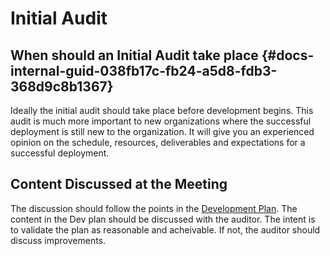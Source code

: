# Initial Audit

## When should an Initial Audit take place {#docs-internal-guid-038fb17c-fb24-a5d8-fdb3-368d9c8b1367}

Ideally the initial audit should take place before development begins.  This audit is much more important to new organizations where the successful deployment is still new to the organization. It will give you an experienced opinion on the schedule, resources, deliverables and expectations for a successful deployment.

## Content Discussed at the Meeting

The discussion should follow the points in the [Development Plan](development-plan.md). The content in the Dev plan should be discussed with the auditor.  The intent is to validate the plan as reasonable and acheivable.  If not, the auditor should discuss improvements.

